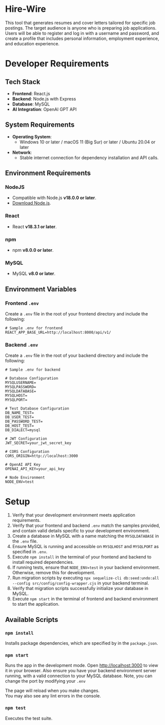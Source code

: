 # Hire-Wire

This tool that generates resumes and cover letters tailored for specific job postings. 
The target audience is anyone who is preparing job applications. 
Users will be able to register and log in with a username and password, 
and create a profile that includes personal information, employment experience, and education experience.

# Developer Requirements

## Tech Stack
- **Frontend**: React.js
- **Backend**: Node.js with Express
- **Database**: MySQL
- **AI Integration**: OpenAI GPT API

## System Requirements
- **Operating System**:
    - Windows 10 or later / macOS 11 (Big Sur) or later / Ubuntu 20.04 or later
- **Network**:
    - Stable internet connection for dependency installation and API calls.

## Environment Requirements

### NodeJS
- Compatible with Node.js **v18.0.0 or later**.
- [Download Node.js](https://nodejs.org/).
### React
- React **v18.3.1 or later**.
### npm
- npm **v8.0.0 or later**.
### MySQL 
- MySQL **v8.0 or later**.

## Environment Variables

### Frontend `.env`

Create a `.env` file in the root of your frontend directory and include the following:
```env
# Sample .env for frontend
REACT_APP_BASE_URL=http://localhost:8000/api/v1/
```

### Backend `.env`

Create a `.env` file in the root of your backend directory and include the following:
```env
# Sample .env for backend

# Database Configuration
MYSQLUSERNAME=
MYSQLPASSWORD=
MYSQLDATABASE=
MYSQLHOST=
MYSQLPORT=

# Test Database Configuration
DB_NAME_TEST=
DB_USER_TEST=
DB_PASSWORD_TEST=
DB_HOST_TEST=
DB_DIALECT=mysql

# JWT Configuration
JWT_SECRET=your_jwt_secret_key

# CORS Configuration
CORS_ORIGIN=http://localhost:3000

# OpenAI API Key
OPENAI_API_KEY=your_api_key

# Node Environment
NODE_ENV=test
```

# Setup
1. Verify that your development environment meets application requirements.
2. Verify that your frontend and backend `.env` match the samples provided, and contain valid details specific to your development environment.
3. Create a database in MySQL with a name matching the `MYSQLDATABASE` in the `.env` file.
4. Ensure MySQL is running and accessible on `MYSQLHOST` and `MYSQLPORT` as specified in `.env`.
5. Execute `npm install` in the terminal of your frontend and backend to install required dependencies.
6. If running tests, ensure that `NODE_ENV=test` in your backend environment. Otherwise, remove this for development.
7. Run migration scripts by executing `npx sequelize-cli db:seed:undo:all --config src/config/config-wrapper.cjs` in your backend terminal.
8. Verify that migration scripts successfully initialize your database in MySQL.
9. Execute `npm start` in the terminal of frontend and backend environment to start the application.

## Available Scripts

### `npm install`
Installs package dependencies, which are specified by in the `package.json`.

### `npm start`

Runs the app in the development mode.
Open [http://localhost:3000](http://localhost:3000) to view it in your browser. Also ensure you have your backend environment server running, with a valid connection to your MySQL database. Note, you can change the port by modifying your `.env`

The page will reload when you make changes.\
You may also see any lint errors in the console.

### `npm test`

Executes the test suite.
